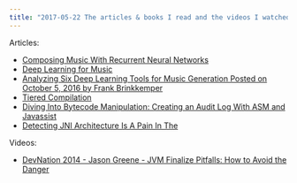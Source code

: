 ```yaml
---
title: "2017-05-22 The articles & books I read and the videos I watched last week"
---
```


Articles:

- [Composing Music With Recurrent Neural Networks](http://www.hexahedria.com/2015/08/03/composing-music-with-recurrent-neural-networks/)
- [Deep Learning for Music](https://cs224d.stanford.edu/reports/allenh.pdf)
- [Analyzing Six Deep Learning Tools for Music Generation Posted on October 5, 2016 by Frank Brinkkemper](http://www.asimovinstitute.org/analyzing-deep-learning-tools-music/)
- [Tiered Compilation](https://blog.h2o.ai/2010/07/tiered-compilation/)
- [Diving Into Bytecode Manipulation: Creating an Audit Log With ASM and Javassist](https://blog.newrelic.com/2014/09/29/diving-bytecode-manipulation-creating-audit-log-asm-javassist/)
- [Detecting JNI Architecture Is A Pain In The](http://word-bits.flurg.com/detecting-jni-architecture-is-a-pain-in-the)

Videos:

- [DevNation 2014 - Jason Greene - JVM Finalize Pitfalls: How to Avoid the Danger](https://www.youtube.com/watch?v=UrGP6pfb0H8)
